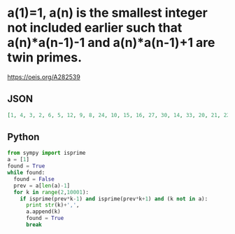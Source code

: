 # a\(1\)\=1, a\(n\) is the smallest integer not included earlier such that a\(n\)\*a\(n\-1\)\-1 and a\(n\)\*a\(n\-1\)\+1 are twin primes\.
https://oeis.org/A282539
## JSON
```JSON
[1, 4, 3, 2, 6, 5, 12, 9, 8, 24, 10, 15, 16, 27, 30, 14, 33, 20, 21, 22, 39, 28, 51, 42, 11, 18, 29, 72, 26, 57, 74, 45, 36, 23, 84, 13, 66, 7, 60, 17, 126, 38, 111, 68, 54, 37, 90, 31, 48, 44, 75, 34, 63, 56, 105, 32, 81, 50, 93, 106, 138, 40, 78, 19, 222, 110, 69, 58]
```
## Python
```Python
from sympy import isprime
a = [1]
found = True
while found:
  found = False
  prev = a[len(a)-1]
  for k in range(2,10001):
    if isprime(prev*k-1) and isprime(prev*k+1) and (k not in a):
      print str(k)+',',
      a.append(k)
      found = True
      break
```
